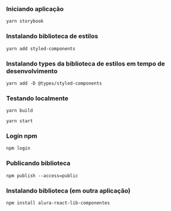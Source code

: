 ### Iniciando aplicação
```
yarn storybook
```
### Instalando biblioteca de estilos
```
yarn add styled-components
```
### Instalando types da biblioteca de estilos em tempo de desenvolvimento
```
yarn add -D @types/styled-components
```
### Testando localmente
```
yarn build
```
```
yarn start
```
### Login npm
```
npm login 
```
### Publicando biblioteca
```
npm publish --access=public
```
### Instalando biblioteca (em outra aplicação)
```
npm install alura-react-lib-componentes
```
